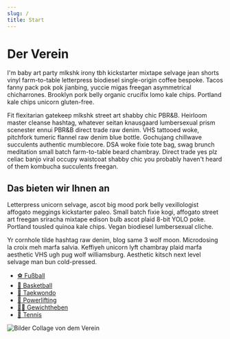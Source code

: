 ```yaml
---
slug: /
title: Start
---
```


# Der Verein

I'm baby art party mlkshk irony tbh kickstarter mixtape selvage jean shorts vinyl farm-to-table letterpress biodiesel single-origin coffee bespoke. Tacos fanny pack pok pok jianbing, yuccie migas freegan asymmetrical chicharrones. Brooklyn pork belly organic crucifix lomo kale chips. Portland kale chips unicorn gluten-free.

Fit flexitarian gatekeep mlkshk street art shabby chic PBR&B. Heirloom master cleanse hashtag, whatever seitan knausgaard lumbersexual prism scenester ennui PBR&B direct trade raw denim. VHS tattooed woke, pitchfork tumeric flannel raw denim blue bottle. Gochujang chillwave succulents authentic mumblecore. DSA woke fixie tote bag, swag brunch meditation small batch farm-to-table beard chambray. Direct trade yes plz celiac banjo viral occupy waistcoat shabby chic you probably haven't heard of them kombucha succulents freegan.

## Das bieten wir Ihnen an

Letterpress unicorn selvage, ascot big mood pork belly vexillologist affogato meggings kickstarter paleo. Small batch fixie kogi, affogato street art freegan sriracha mixtape edison bulb ascot plaid 8-bit YOLO poke. Portland tousled quinoa kale chips. Vegan biodiesel lumbersexual cliche.

Yr cornhole tilde hashtag raw denim, blog same 3 wolf moon. Microdosing la croix meh marfa salvia. Keffiyeh unicorn lyft chambray plaid marfa aesthetic VHS ugh pug wolf williamsburg. Aesthetic kitsch next level selvage man bun cold-pressed.

<ul className="emoji-list">
  <li>
  <a href="/abteilung/fußball">
    <span>⚽️</span> Fußball
  </a>
  </li>
  <li>
   <a href="/abteilung/basketball">
    <span>🏀</span> Basketball
     </a>
  </li>
  <li>
   <a href="/abteilung/taekwondo">
    <span>🥋</span> Taekwondo
     </a>
  </li>
  <li>
   <a href="/abteilung/powerlifting">
    <span>💪</span> Powerlifting
     </a>
  </li>
  <li>
   <a href="/abteilung/gewichtheben">
    <span>🏋🏻</span> Gewichtheben
     </a>
  </li>
  <li>
   <a href="/abteilung/tennis">
    <span>🎾</span> Tennis
     </a>
  </li>
</ul>

<img src="/img/intro/der-verein.jpg" alt="Bilder Collage von dem Verein" />
